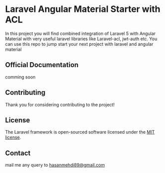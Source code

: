 # Laravel Angular Material Starter with ACL

In this project you will find combined integration of Laravel 5 with Angular Material with very useful laravel libraries like Laravel-acl, jwt-auth etc. You can use this repo to jump start your next project with laravel and angular material

## Official Documentation

comming soon

## Contributing

Thank you for considering contributing to the project!

## License

The Laravel framework is open-sourced software licensed under the [MIT license](http://opensource.org/licenses/MIT).

## Contact
mail me any query to [hasanmehdi89@gmail.com](mailto:hasanmehdi89@gmail.com)
